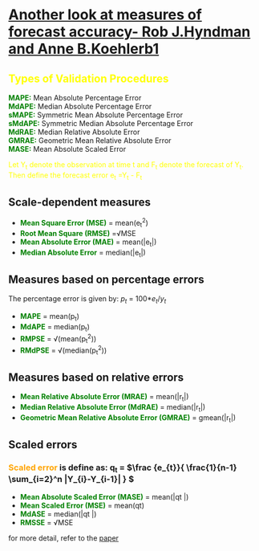 # [Another look at measures of forecast accuracy- Rob J.Hyndman and Anne B.Koehlerb1](https://www.sciencedirect.com/science/article/abs/pii/S0169207006000239)

## <font color="yellow">Types of Validation Procedures</font>
<font color="green">__MAPE:__</font> Mean Absolute Percentage Error <br>
<font color="green">__MdAPE:__</font> Median Absolute Percentage Error <br>
<font color="green">__sMAPE:__</font> Symmetric Mean Absolute Percentage Error <br>
<font color="green">__sMdAPE:__</font> Symmetric Median Absolute Percentage Error <br>
<font color="green">__MdRAE:__</font> Median Relative Absolute Error <br>
<font color="green">__GMRAE:__</font> Geometric Mean Relative Absolute Error <br>
<font color="green">__MASE:__</font> Mean Absolute Scaled Error <br>

<font color="yellow">Let Y<sub>t</sub> denote the observation at time t and F<sub>t</sub> denote the forecast of Y<sub>t</sub>. Then define the forecast error e<sub>t</sub> =Y<sub>t</sub> - F<sub>t</sub></font>

## Scale-dependent measures
- <font color="green">__Mean Square Error (MSE)__</font> = mean(e<sub>t</sub><sup>2</sup>) <br>
- <font color="green">__Root Mean Square (RMSE)__</font> =√MSE <br>
- <font color="green">__Mean Absolute Error (MAE)__</font> = mean(|e<sub>t</sub>|) <br>
- <font color="green">__Median Absolute Error__</font> = median(|e<sub>t</sub>|)  <br>

## Measures based on percentage errors
The percentage error is given by: $p_{t}$ = 100*$e_{t}/y_{t}$
- <font color="green">__MAPE__</font> = mean(p<sub>t</sub>)
- <font color="green">__MdAPE__</font> = median(p<sub>t</sub>)
- <font color="green">__RMPSE__</font> = √(mean(p<sub>t</sub><sup>2</sup>))
- <font color="green">__RMdPSE__</font> = √(median(p<sub>t</sub><sup>2</sup>)) 

## Measures based on relative errors
- <font color="green">__Mean Relative Absolute Error (MRAE)__</font> = mean(|r<sub>t</sub>|)
- <font color="green">__Median Relative Absolute Error (MdRAE)__</font> = median(|r<sub>t</sub>|)
- <font color="green">__Geometric Mean Relative Absolute Error (GMRAE)__</font> = gmean(|r<sub>t</sub>|)

## Scaled errors
### <font color="orange">Scaled error</font> is define as:  q<sub>t</sub> = $\frac {e_{t}}{ \frac{1}{n-1} \sum_{i=2}^n |Y_{i}-Y_{i-1}| } $
- <font color="green">__Mean Absolute Scaled Error (MASE)__</font> = mean(|qt |)
- <font color="green">__Mean Scaled Error (MSE)__</font> = mean(qt)
- <font color="green">__MdASE__</font> = median(|qt |)
- <font color="green">__RMSSE__</font> = √MSE
 
for more detail, refer to the [paper](https://www.sciencedirect.com/science/article/abs/pii/S0169207006000239)
